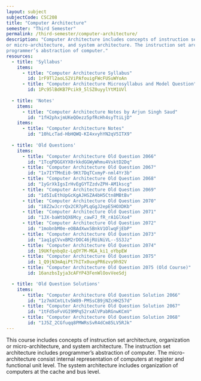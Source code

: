 ```yaml
---
layout: subject
subjectCode: CSC208
title: "Computer Architecture"
semester: "Third Semester"
permalink: /third-semester/computer-architecture/
description: "Computer Architecture includes concepts of instruction set architecture, organization
or micro-architecture, and system architecture. The instruction set architecture includes
programmer’s abstraction of computer."
resources:
  - title: 'Syllabus'
    items:
      - title: "Computer Architecture Syllabus"
        id: 1rF9Tl2aoLS2ViPAfouigFWcFUSuWYoAn
      - title: "Computer Architecture Microsyllabus and Model Question"
        id: 1Pc95lBdKB7Pcik9_5lSZ0uyylYtM1UVl
  
  - title: 'Notes'
    items:
      - title: "Computer Architecture Notes by Arjun Singh Saud"
        id: "1fH2phxjmUKeQOezz5pfRcHh4syTtiLjD"
    items:
      - title: "Computer Architecture Notes"
        id: "10hLcTad-HbHQWQ-KI4xvyhYN2qV5ITX9"
  
  - title: 'Old Questions'
    items:
      - title: "Computer Architecture Old Question 2066"
        id: "1TcqPDGGXYX0rkkdGGWyWhmu4VsktD2Dq"
      - title: "Computer Architecture Old Question 2067"
        id: "1x7IYTMnEi0-9Kt7DqTCxmyP-nml4Yr3b"
      - title: "Computer Architecture Old Question 2068"
        id: "1yGrXkIgsIrHvEgGYTZzdvZPH-AM1kscg"
      - title: "Computer Architecture Old Question 2069"
        id: "1d5IuEthUpGcKgAJHSZA4bH5Ctn8MBtBv"
      - title: "Computer Architecture Old Question 2070"
        id: "18Z2wJcrrQx2CR7pPLqGgJ2epE5HOXDKb"
      - title: "Computer Architecture Old Question 2071"
        id: "1JX-baWtbQX6Mcy_cawFJ_fR_rA1GlXo4"
      - title: "Computer Architecture Old Question 2072"
        id: "1mobnbM0e-eOBAdXwx5BnkV1OlwqFjEbP"
      - title: "Computer Architecture Old Question 2073"
        id: "1aq1gCVvxBM2rDOC46jRUiNiVL--SS3Jz"
      - title: "Computer Architecture Old Question 2074"
        id: 19UKfqnbqOz-LqOY7M-MGA_ki1_oYbpEW
      - title: "Computer Architecture Old Question 2075"
        id: 1_Q9jN3mAqiPt7hITx0uxgPR6zvy9h92V
      - title: "Computer Architecture Old Question 2075 (Old Course)"
        id: 16anzbsIyja3cAFYP43FenWlOovVeeSdj

  - title: 'Old Question Solutions'
    items:
      - title: "Computer Architecture Old Question Solution 2066"
        id: "1z7mXCmtLtv5W89-PMSsCB9jNZcHH257d"
      - title: "Computer Architecture Old Question Solution 2067"
        id: "1tFd5oFvVGI9MPq52rxAlVPabRGnwKCmV"
      - title: "Computer Architecture Old Question Solution 2068"
        id: "1J5Z_2CGfuqq8PMWRsSvR4dCm85LV5RJk"
---
```

This course includes concepts of instruction set architecture, organization
or micro-architecture, and system architecture. The instruction set architecture includes
programmer’s abstraction of computer. The micro-architecture consist internal representation of
computers at register and functional unit level. The system architecture includes organization of
computers at the cache and bus level.